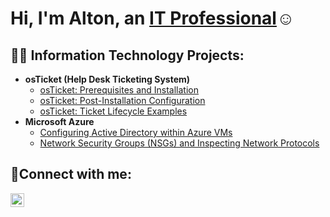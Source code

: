 <h1>Hi, I'm Alton, an <a href="https://linkedin.com/in/alton-williams-8b8138329/">IT Professional</a>☺</h1>

<h2>👨‍💻 Information Technology Projects:</h2>

- <b>osTicket (Help Desk Ticketing System)</b>
  - [osTicket: Prerequisites and Installation](https://github.com/altonwillliams10/osticket-prereqs)
  - [osTicket: Post-Installation Configuration](https://github.com/altonwillliams10/post-install-config)
  - [osTicket: Ticket Lifecycle Examples](https://github.com/altonwillliams10/ticket-lifecycle)
- <b>Microsoft Azure</b>
  - [Configuring Active Directory within Azure VMs](https://github.com/altonwillliams10/configure-ad)
  - [Network Security Groups (NSGs) and Inspecting Network Protocols](https://github.com/altonwillliams10/azure-network-protocols)

<h2>🤳Connect with me:</h2>


[<img align="left" alt="Josh | LinkedIn" width="22px" src="https://cdn.jsdelivr.net/npm/simple-icons@v3/icons/linkedin.svg" />][linkedin]



[linkedin]: https://linkedin.com/in/alton-williams-8b8138329/
